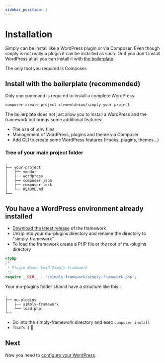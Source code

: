 ```yaml
---
sidebar_position: 1
---
```

# Installation
Simply can be install like a WordPress plugin or via Composer. Even though simply is not really a plugin it can be installed as such.
Or if you don't install WordPress at all you can install it with [the boilerplate](https://github.com/Amorfx/simply).

The only tool you required is Composer.

## Install with the boilerplate (recommended)
Only one command is required to install a complete WordPress.
```bash
composer create-project clementdecou/simply your-project
```

The boilerplate does not just allow you to install a WordPress and the framework but brings some additional features:
- The use of .env files
- Management of WordPress, plugins and theme via Composer
- Add CLI to create some WordPress features (Hooks, plugins, themes...)

### Tree of your main project folder
```
.
├── your-project
│   ├── vendor
│   ├── wordpress
│   ├── composer.json
│   ├── composer.lock
│   └── README.md
└──
```

## You have a WordPress environment already installed
- [Download the latest release](https://github.com/Amorfx/simply-framework/releases) of the framework
- Unzip into your mu-plugins directory and rename the directory to "simply-framework"
- To load the framework create a PHP file at the root of mu-plugins directory

```php title='wp-content/mu-plugins/load.php'
<?php
/*
 * Plugin Name: Load Simply framework
 */
require __DIR__ . '/simply-framework/simply-framework.php';
```

Your mu-plugins folder should have a structure like this : 
```
.
├── mu-plugins
│   ├── simply-framework
│   └── load.php
└──
```

- Go into the simply-framework directory and exec `composer install`
- That's it :confetti_ball:

## Next
Now you need to [configure your WordPress](getting-started/config-wordpress.md).

